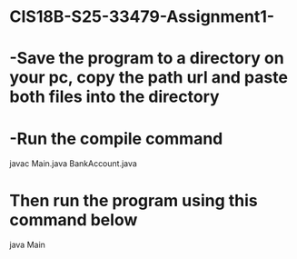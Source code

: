 # CIS18B-S25-33479-Assignment1-
# -Save the program to a directory on your pc, copy the path url and paste both files into the directory
# -Run the compile command 
javac Main.java BankAccount.java
# Then run the program using this command below
java Main
